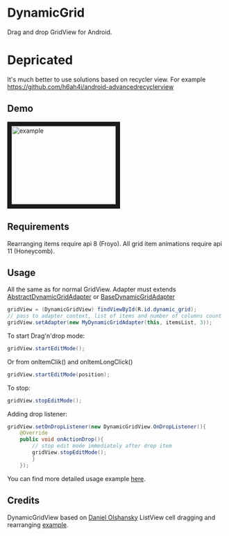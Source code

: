 DynamicGrid
===========

Drag and drop GridView for Android.

Depricated
===========
It's much better to use solutions based on recycler view. For example https://github.com/h6ah4i/android-advancedrecyclerview

Demo
----

<a href="http://www.youtube.com/watch?feature=player_embedded&v=zlzNvxksIfY
" target="_blank"><img src="http://img.youtube.com/vi/zlzNvxksIfY/0.jpg" 
alt="example" width="240" height="180" border="10" /></a>

Requirements
----------
Rearranging items require api 8 (Froyo).
All grid item animations require api 11 (Honeycomb).

Usage
----------
All the same as for normal GridView. Adapter must extends
[AbstractDynamicGridAdapter](https://github.com/askerov/DynamicGrid/blob/master/dynamicgrid/src/org/askerov/dynamicgid/AbstractDynamicGridAdapter.java "AbstractDynamicGridAdapter")
or [BaseDynamicGridAdapter](https://github.com/askerov/DynamicGrid/blob/master/dynamicgrid/src/org/askerov/dynamicgid/BaseDynamicGridAdapter.java "BaseDynamicGridAdapter")   
       
```java
gridView = (DynamicGridView) findViewById(R.id.dynamic_grid);
// pass to adapter context, list of items and number of columns count
gridView.setAdapter(new MyDynamicGridAdapter(this, itemsList, 3));
```
    
To start Drag'n'drop mode:

```java
gridView.startEditMode();
```
    
Or from onItemClik() and onItemLongClick()

```java
gridView.startEditMode(position);
```
    
To stop:

```java
gridView.stopEditMode();
```
    
Adding drop listener:

```java
gridView.setOnDropListener(new DynamicGridView.OnDropListener(){
    @Override
    public void onActionDrop(){
        // stop edit mode immediately after drop item
        gridView.stopEditMode();
        }
    });
```

You can find more detailed usage example [here](https://github.com/askerov/DynamicGrid/tree/master/example).  

Credits
--------
DynamicGridView based on [Daniel Olshansky](https://plus.google.com/108153578400873445224/) ListView cell dragging and rearranging [example](https://www.youtube.com/watch?v=_BZIvjMgH-Q).  

